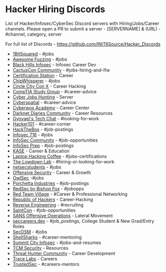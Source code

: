 # Hacker Hiring Discords

List of Hacker/Infosec/CyberSec Discord servers with Hiring/Jobs/Career channels. Please open a PR to submit a server - [SERVERNAME] & (URL) - #channel, category, server

For full list of Discords - https://github.com/INIT6Source/Hacker_Discords

- [1BitSquared](https://1bitsquared.com/pages/chat) - #jobs
- [Awesome Fuzzing](https://discord.gg/cvTjr47YSU) - #jobs
- [Black Hills Infosec](https://discord.gg/bhis) - Infosec Career Dev
- [CactusCon Community](https://discord.gg/znvNrP5xPB) - #jobs-hiring-and-lfw
- [Certification Station](https://discord.gg/certstation) - Career
- [ChipWhisperer](https://discord.gg/WKbT3cX9Yq) - #jobs
- [Circle City Con X](https://discord.gg/PQCabtG6RN) - Career Hacking 
- [CompTIA Study Group](https://discord.gg/G7j2hMKbF4) - #career-advice
- [Cyber Jobs Hunting](https://discord.gg/cyber-jobs-hunting-777881374555897886) - Server
- [Cyberspatial](https://discord.gg/GaP8VmWchh) - #career-advice
- [Cyberwox Academy](https://discord.gg/jUqmShxGuz) - Career Center
- [Darknet Diaries Community](https://discord.gg/darknetdiaries) - Career Resources
- [Gynvael's Tech Chat](https://gynvael.coldwind.pl/discord) - #looking-for-work
- [Hacker101](https://discord.gg/ZWBF2v42pa) - #career-corner
- [HackTheBox](https://discord.gg/hackthebox) - #job-postings
- [Infosec 716](https://discord.gg/PZyNPZ8yuF) - #jobs 
- [InfoSec Community](https://discord.gg/rXpRtcUVhY) - #job-opportunities
- [InfoSec Prep](https://discord.gg/infosecprep) - #job-postings
- [KASE](https://discord.gg/vg6gdrKqMw) - Career & Education
- [Laptop Hacking Coffee](https://discord.com/invite/F2HKJmQ) - #jobs-certifications
- [The Lowdown Lab](https://discord.gg/thelowdownlab) - #hiring-or-looking-for-work
- [netsecstudents](https://discord.gg/v8WcpurhVT) - #jobs
- [Offensive Security](https://discord.gg/offsec) - Career & Growth
- [OwlSec](https://discord.gg/owlsec) -#jobs
- [Porchetta Industries](https://discord.gg/fCchJT6McG) - #job-postings
- [RedSec by Bishop Fox](https://discord.gg/redsec) - #jobopps
- [Red Team Village](https://discord.gg/redteamvillage) - #Career & Professional Networking
- [Republic of Hackers](https://discord.gg/AVAXXWFzYF) - Career-Hacking
- [Reverse Engineering](https://discord.gg/rtfm) - #recruiting
- [SaintCon](https://discord.gg/saintcon) - #job-opportunities
- [SANS Offensive Operations](https://discord.gg/RWggDDaNtj) - Lateral Movement
- [seccareers.dev](https://discord.gg/cybersecurity) - #job_postings, College Student & New Grad/Entry Roles
- [SecDSM](http://discord.gg/secdsm) - #jobs
- [ShellSharks](https://discord.gg/gGNrabK9rY) - #career-mentoring
- [Summit City Infosec](https://discord.gg/e664A69G4a) - #jobs-and-resumes
- [TCM Security](https://discord.gg/tcm) - Resources
- [Threat Hunter Community](https://discord.gg/threathunter) - Career Development
- [Trace Labs](https://discord.gg/tracelabs) - Careers
- [TrustedSec](https://discord.gg/trustedsec) - #careers-mentors
